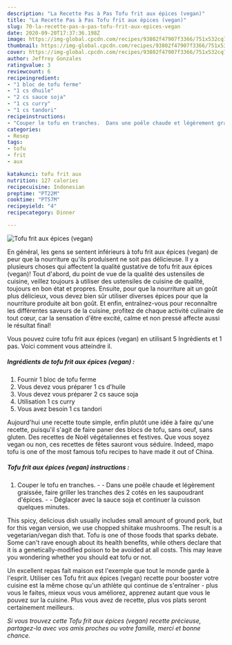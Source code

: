 ```yaml
---
description: "La Recette Pas à Pas Tofu frit aux épices (vegan)"
title: "La Recette Pas à Pas Tofu frit aux épices (vegan)"
slug: 70-la-recette-pas-a-pas-tofu-frit-aux-epices-vegan
date: 2020-09-20T17:37:36.198Z
image: https://img-global.cpcdn.com/recipes/93802f47907f3366/751x532cq70/tofu-frit-aux-epices-vegan-photo-principale-de-la-recette.jpg
thumbnail: https://img-global.cpcdn.com/recipes/93802f47907f3366/751x532cq70/tofu-frit-aux-epices-vegan-photo-principale-de-la-recette.jpg
cover: https://img-global.cpcdn.com/recipes/93802f47907f3366/751x532cq70/tofu-frit-aux-epices-vegan-photo-principale-de-la-recette.jpg
author: Jeffrey Gonzales
ratingvalue: 3
reviewcount: 6
recipeingredient:
- "1 bloc de tofu ferme"
- "1 cs dhuile"
- "2 cs sauce soja"
- "1 cs curry"
- "1 cs tandori"
recipeinstructions:
- "Couper le tofu en tranches.  Dans une poêle chaude et légèrement graissée, faire griller les tranches des 2 cotés en les saupoudrant d&#39;épices.  Déglacer avec la sauce soja et continuer la cuisson quelques minutes."
categories:
- Resep
tags:
- tofu
- frit
- aux

katakunci: tofu frit aux 
nutrition: 127 calories
recipecuisine: Indonesian
preptime: "PT22M"
cooktime: "PT57M"
recipeyield: "4"
recipecategory: Dinner

---
```



![Tofu frit aux épices (vegan)](https://img-global.cpcdn.com/recipes/93802f47907f3366/751x532cq70/tofu-frit-aux-epices-vegan-photo-principale-de-la-recette.jpg)

En général, les gens se sentent inférieurs à tofu frit aux épices (vegan) de peur que la nourriture qu'ils produisent ne soit pas délicieuse. Il y a plusieurs choses qui affectent la qualité gustative de tofu frit aux épices (vegan)! Tout d'abord, du point de vue de la qualité des ustensiles de cuisine, veillez toujours à utiliser des ustensiles de cuisine de qualité, toujours en bon état et propres. Ensuite, pour que la nourriture ait un goût plus délicieux, vous devez bien sûr utiliser diverses épices pour que la nourriture produite ait bon goût. Et enfin, entraînez-vous pour reconnaître les différentes saveurs de la cuisine, profitez de chaque activité culinaire de tout cœur, car la sensation d'être excité, calme et non pressé affecte aussi le résultat final!

<!--inarticleads1-->

Vous pouvez cuire tofu frit aux épices (vegan) en utilisant 5 Ingrédients et 1 pas. Voici comment vous atteindre il.

##### Ingrédients de tofu frit aux épices (vegan) :

1. Fournir 1 bloc de tofu ferme
1. Vous devez vous préparer 1 cs d&#39;huile
1. Vous devez vous préparer 2 cs sauce soja
1. Utilisation 1 cs curry
1. Vous avez besoin 1 cs tandori


Aujourd&#39;hui une recette toute simple, enfin plutôt une idée à faire qu&#39;une recette, puisqu&#39;il s&#39;agit de faire paner des blocs de tofu, sans oeuf, sans gluten. Des recettes de Noël végétaliennes et festives. Que vous soyez vegan ou non, ces recettes de fêtes sauront vous séduire. Indeed, mapo tofu is one of the most famous tofu recipes to have made it out of China. 

<!--inarticleads2-->

##### Tofu frit aux épices (vegan) instructions :

1. Couper le tofu en tranches. -  - Dans une poêle chaude et légèrement graissée, faire griller les tranches des 2 cotés en les saupoudrant d&#39;épices. -  - Déglacer avec la sauce soja et continuer la cuisson quelques minutes.


This spicy, delicious dish usually includes small amount of ground pork, but for this vegan version, we use chopped shiitake mushrooms. The result is a vegetarian/vegan dish that. Tofu is one of those foods that sparks debate. Some can&#39;t rave enough about its health benefits, while others declare that it is a genetically-modified poison to be avoided at all costs. This may leave you wondering whether you should eat tofu or not. 

<!--inarticleads1-->

<p>
Un excellent repas fait maison est l'exemple que tout le monde garde à l'esprit. Utiliser ces Tofu frit aux épices (vegan) recette pour booster votre cuisine est la même chose qu'un athlète qui continue de s'entraîner - plus vous le faites, mieux vous vous améliorez, apprenez autant que vous le pouvez sur la cuisine. Plus vous avez de recette, plus vos plats seront certainement meilleurs.
</p>

<p>
<i>Si vous trouvez cette Tofu frit aux épices (vegan) recette précieuse, partagez-la avec vos amis proches ou votre famille, merci et bonne chance.</i>
</p>
